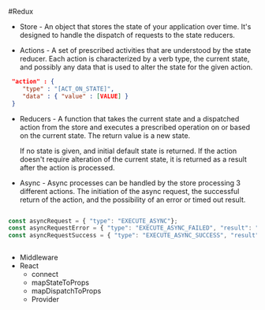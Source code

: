#Redux

 * Store - An object that stores the state of your application over time.  It's designed to handle the dispatch of requests to the state reducers.

 * Actions - A set of prescribed activities that are understood by the state reducer. Each action is characterized by a verb type, the current state, and possibly any data that is used to alter the state for the given action.

```json
 "action" : {
    "type" : "[ACT_ON_STATE]",
    "data" : { "value" : [VALUE] }
 }
```

* Reducers - A function that takes the current state and a dispatched action from the store and executes a prescribed operation on or based on the current state.  The return value is a new state.

    If no state is given, and initial default state is returned.  If the action doesn't require alteration of the current state, it is returned as a result after the action is processed.

 * Async - Async processes can be handled by the store processing 3 different actions.  The initiation of the async request, the successful return of the action, and the possibility of an error or timed out result.

```js

const asyncRequest = { "type": "EXECUTE_ASYNC"};
const asyncRequestError = { "type": "EXECUTE_ASYNC_FAILED", "result": "Error Message" };
const asyncRequestSuccess = { "type": "EXECUTE_ASYNC_SUCCESS", "result": "Success" };



```

 * Middleware
 * React
    * connect
    * mapStateToProps
    * mapDispatchToProps
    * Provider